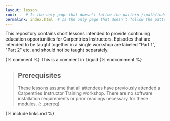 ```yaml
---
layout: lesson
root: .  # Is the only page that doesn't follow the pattern /:path/index.html
permalink: index.html  # Is the only page that doesn't follow the pattern /:path/index.html
---
```

This repository contains short lessons intended to provide continuing education opportunities for Carpentries Instructors. 
Episodes that are intended to be taught together in a single workshop are labeled "Part 1", "Part 2" etc. and should not be 
taught separately. 

<!-- this is an html comment -->

{% comment %} This is a comment in Liquid {% endcomment %}

> ## Prerequisites
>
> These lessons assume that all attendees have previously attended a Carpentries Instructor Training workshop. There are no 
> software installation requirements or prior readings necessary for these modules.
{: .prereq}

{% include links.md %}
